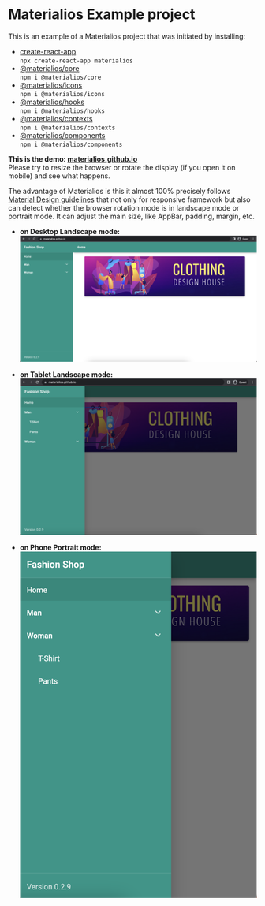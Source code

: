 # Materialios Example project  

This is an example of a Materialios project that was initiated by installing:  
* [create-react-app](https://create-react-app.dev/)  
`npx create-react-app materialios`  
* [@materialios/core](https://www.npmjs.com/package/@materialios/core)  
`npm i @materialios/core`  
* [@materialios/icons](https://www.npmjs.com/package/@materialios/icons)  
`npm i @materialios/icons`  
* [@materialios/hooks](https://www.npmjs.com/package/@materialios/hooks)  
`npm i @materialios/hooks`  
* [@materialios/contexts](https://www.npmjs.com/package/@materialios/contexts)  
`npm i @materialios/contexts`  
* [@materialios/components](https://www.npmjs.com/package/@materialios/components)  
`npm i @materialios/components`  

**This is the demo: [materialios.github.io](https://materialios.github.io)**  
Please try to resize the browser or rotate the display (if you open it on mobile) and see what happens.  

The advantage of Materialios is this it almost 100% precisely follows [Material Design guidelines](https://m1.material.io/) that not only for responsive framework but also can detect whether the browser rotation mode is in landscape mode or portrait mode. It can adjust the main size, like AppBar, padding, margin, etc.  

* **on Desktop Landscape mode:**  
![alt text](https://raw.githubusercontent.com/materialios/materialios/main/public/desktop-landscape.png)  

* **on Tablet Landscape mode:**  
![alt text](https://raw.githubusercontent.com/materialios/materialios/main/public/tablet-landscape.png)  

* **on Phone Portrait mode:**  
![alt text](https://raw.githubusercontent.com/materialios/materialios/main/public/phone-portrait.png)  
